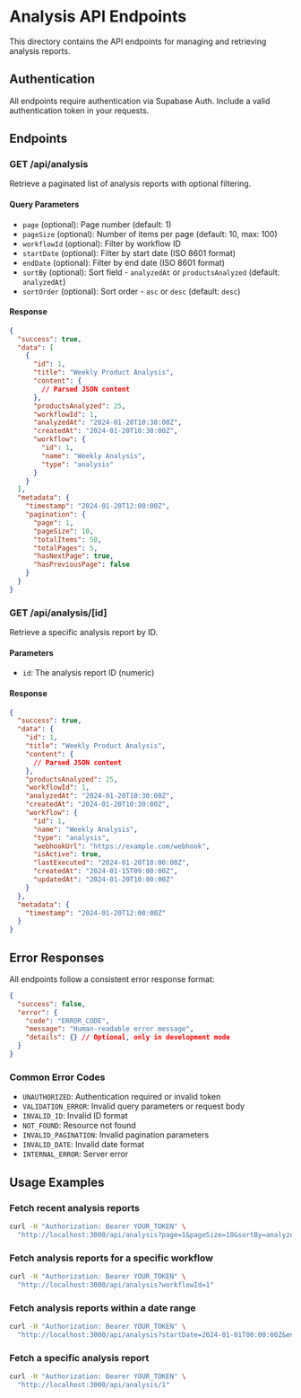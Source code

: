 # Analysis API Endpoints

This directory contains the API endpoints for managing and retrieving analysis reports.

## Authentication

All endpoints require authentication via Supabase Auth. Include a valid authentication token in your requests.

## Endpoints

### GET /api/analysis

Retrieve a paginated list of analysis reports with optional filtering.

#### Query Parameters

- `page` (optional): Page number (default: 1)
- `pageSize` (optional): Number of items per page (default: 10, max: 100)
- `workflowId` (optional): Filter by workflow ID
- `startDate` (optional): Filter by start date (ISO 8601 format)
- `endDate` (optional): Filter by end date (ISO 8601 format)
- `sortBy` (optional): Sort field - `analyzedAt` or `productsAnalyzed` (default: `analyzedAt`)
- `sortOrder` (optional): Sort order - `asc` or `desc` (default: `desc`)

#### Response

```json
{
  "success": true,
  "data": [
    {
      "id": 1,
      "title": "Weekly Product Analysis",
      "content": {
        // Parsed JSON content
      },
      "productsAnalyzed": 25,
      "workflowId": 1,
      "analyzedAt": "2024-01-20T10:30:00Z",
      "createdAt": "2024-01-20T10:30:00Z",
      "workflow": {
        "id": 1,
        "name": "Weekly Analysis",
        "type": "analysis"
      }
    }
  ],
  "metadata": {
    "timestamp": "2024-01-20T12:00:00Z",
    "pagination": {
      "page": 1,
      "pageSize": 10,
      "totalItems": 50,
      "totalPages": 5,
      "hasNextPage": true,
      "hasPreviousPage": false
    }
  }
}
```

### GET /api/analysis/[id]

Retrieve a specific analysis report by ID.

#### Parameters

- `id`: The analysis report ID (numeric)

#### Response

```json
{
  "success": true,
  "data": {
    "id": 1,
    "title": "Weekly Product Analysis",
    "content": {
      // Parsed JSON content
    },
    "productsAnalyzed": 25,
    "workflowId": 1,
    "analyzedAt": "2024-01-20T10:30:00Z",
    "createdAt": "2024-01-20T10:30:00Z",
    "workflow": {
      "id": 1,
      "name": "Weekly Analysis",
      "type": "analysis",
      "webhookUrl": "https://example.com/webhook",
      "isActive": true,
      "lastExecuted": "2024-01-20T10:00:00Z",
      "createdAt": "2024-01-15T09:00:00Z",
      "updatedAt": "2024-01-20T10:00:00Z"
    }
  },
  "metadata": {
    "timestamp": "2024-01-20T12:00:00Z"
  }
}
```

## Error Responses

All endpoints follow a consistent error response format:

```json
{
  "success": false,
  "error": {
    "code": "ERROR_CODE",
    "message": "Human-readable error message",
    "details": {} // Optional, only in development mode
  }
}
```

### Common Error Codes

- `UNAUTHORIZED`: Authentication required or invalid token
- `VALIDATION_ERROR`: Invalid query parameters or request body
- `INVALID_ID`: Invalid ID format
- `NOT_FOUND`: Resource not found
- `INVALID_PAGINATION`: Invalid pagination parameters
- `INVALID_DATE`: Invalid date format
- `INTERNAL_ERROR`: Server error

## Usage Examples

### Fetch recent analysis reports

```bash
curl -H "Authorization: Bearer YOUR_TOKEN" \
  "http://localhost:3000/api/analysis?page=1&pageSize=10&sortBy=analyzedAt&sortOrder=desc"
```

### Fetch analysis reports for a specific workflow

```bash
curl -H "Authorization: Bearer YOUR_TOKEN" \
  "http://localhost:3000/api/analysis?workflowId=1"
```

### Fetch analysis reports within a date range

```bash
curl -H "Authorization: Bearer YOUR_TOKEN" \
  "http://localhost:3000/api/analysis?startDate=2024-01-01T00:00:00Z&endDate=2024-01-31T23:59:59Z"
```

### Fetch a specific analysis report

```bash
curl -H "Authorization: Bearer YOUR_TOKEN" \
  "http://localhost:3000/api/analysis/1"
```